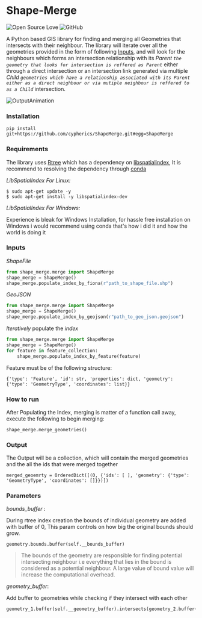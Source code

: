 # Shape-Merge
![Open Source Love](https://badges.frapsoft.com/os/v1/open-source.svg?v=102)
![GitHub](https://img.shields.io/github/license/cypherics/ShapeMerge)


A Python based GIS library for finding and merging all Geometries that intersects with their neighbour.
The library will iterate over all the geometries provided in the form of following [Inputs](#Inputs),
and will look for the neighbours which forms an intersection relationship with its *Parent*
*_```the geometry that looks for intersection is reffered as Parent```_*
either through a direct intersection or an intersection link generated via multiple *Child* *_```geometries which have a relationship associated
with its Parent either as a direct neighbour or via mutiple neighbour is reffered to as a Child```_* intersection.

![OutputAnimation](https://user-images.githubusercontent.com/24665570/89565549-5b529e80-d83c-11ea-89b9-c259d605e114.gif)


### Installation

    pip install git+https://github.com/cypherics/ShapeMerge.git#egg=ShapeMerge
    
### Requirements
The library uses [Rtree](https://rtree.readthedocs.io/en/latest/) which has a dependency on [libspatialindex](https://libspatialindex.org/), 
It is recommend to resolving the dependency through [conda](https://anaconda.org/conda-forge/libspatialindex)

*_LibSpatialIndex For Linux:_*

    $ sudo apt-get update -y
    $ sudo apt-get install -y libspatialindex-dev
        
    
   
*_LibSpatialIndex For Windows:_*


Experience is bleak for Windows Installation, for hassle free installation on Windows i would recommend using conda 
that's how i did it and how the world is doing it

### Inputs

*ShapeFile*
```python
from shape_merge.merge import ShapeMerge
shape_merge = ShapeMerge()
shape_merge.populate_index_by_fiona(r"path_to_shape_file.shp")
```

*GeoJSON*
```python
from shape_merge.merge import ShapeMerge
shape_merge = ShapeMerge()
shape_merge.populate_index_by_geojson(r"path_to_geo_json.geojson")
```
*Iteratively* populate the *index*
```python
from shape_merge.merge import ShapeMerge
shape_merge = ShapeMerge()
for feature in feature_collection:
    shape_merge.populate_index_by_feature(feature)
```

Feature must be of the following structure:


    {'type': 'Feature', 'id': str, 'properties': dict, 'geometry': {'type': 'GeometryType', 'coordinates': list}}
                 
            
### How to run

After Populating the Index, merging is matter of a function call away, execute the following to begin merging:

    
    shape_merge.merge_geometries()

           
### Output

The Output will be a collection, which will contain the merged geometries and the all the ids that were merged together

    merged_geoemrty = OrderedDict([(0, {'ids': [ ], 'geometry': {'type': 'GeometryType', 'coordinates': []}})])
      
 
### Parameters

*_bounds_buffer_* : 

During rtree index creation the bounds of individual geometry are added with buffer of 0, 
This param controls on how big the original bounds should grow.
    
    geometry.bounds.buffer(self.__bounds_buffer)
    
> The bounds of the geometry are responsible for finding potential intersecting neighbour
> i.e everything that lies in the bound is considered as a potential neighbour. A large value of bound value will 
>increase the computational overhead.

*_geometry_buffer_*: 

Add buffer to geometries while checking if they intersect with each other


    geometry_1.buffer(self.__geometry_buffer).intersects(geometry_2.buffer(self.__geometry_buffer))
        
